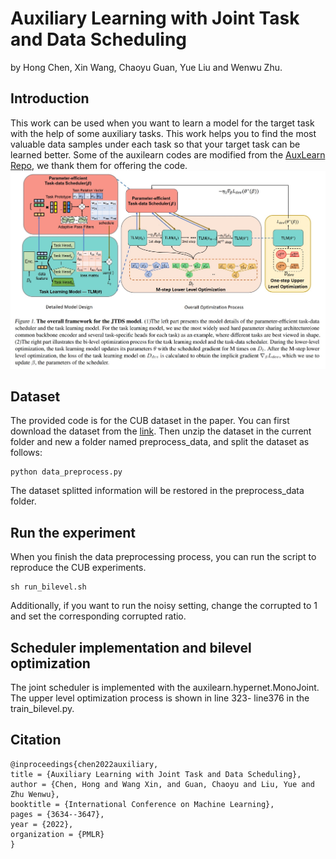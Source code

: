 # Auxiliary Learning with Joint Task and Data Scheduling
by Hong Chen, Xin Wang, Chaoyu Guan, Yue Liu and Wenwu Zhu.

## Introduction
This work can be used when you want to learn a model for the target task with the help of some auxiliary tasks. This work helps you to find the most valuable data samples under each task so that your target task can be learned better. Some of the auxilearn codes are modified from the [AuxLearn Repo](https://github.com/AvivNavon/AuxiLearn), we thank them for offering the code.
![_](./JTDS_figure.jpg)
## Dataset
The provided code is for the CUB dataset in the paper. You can first download the dataset from the [link](http://www.vision.caltech.edu/visipedia/CUB-200-2011.html). Then unzip the dataset in the current folder and new a folder named preprocess_data, and split the dataset as follows: 
```
python data_preprocess.py
```
The dataset splitted information will be restored in the preprocess_data folder.

## Run the experiment
When you finish the data preprocessing process, you can run the script to reproduce the CUB experiments.
```
sh run_bilevel.sh
```
Additionally, if you want to run the noisy setting, change the corrupted to 1 and set the corresponding corrupted ratio.

## Scheduler implementation and bilevel optimization
The joint scheduler is implemented with the auxilearn.hypernet.MonoJoint. The upper level optimization process is shown in line 323- line376 in the train_bilevel.py.

## Citation
```
@inproceedings{chen2022auxiliary,
title = {Auxiliary Learning with Joint Task and Data Scheduling},
author = {Chen, Hong and Wang Xin, and Guan, Chaoyu and Liu, Yue and Zhu Wenwu},
booktitle = {International Conference on Machine Learning},
pages = {3634--3647},
year = {2022},
organization = {PMLR}
}
```

